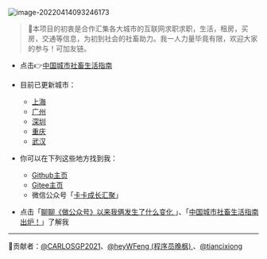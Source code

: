 ![image-20220414093246173](https://cdn.jsdelivr.net/gh/CARLOSGP2021/myFigures/img/202204140932335.png)
>  🎨本项目的初衷是合作汇集各大城市的互联网求职求职，生活，租房，买房，交通等信息，为初到社会的社畜助力。我一人力量毕竟有限，欢迎大家的参与！可加友链。

- 点击👉[中国城市社畜生活指南](https://carlosgp2021.github.io/ChineseCities/#/)

- 目前已更新城市：
  - [上海](docs/上海.md)
  - [广州](docs/广州.md)
  - [深圳](docs/深圳.md)
  - [重庆](docs/ChongQing/README.md)
  - [武汉](docs/武汉.md)


- 你可以在下列这些地方找到我：
  - [Github主页](https://github.com/CARLOSGP2021)
  - [Gitee主页](https://gitee.com/gp21)
  - 微信公众号「[卡卡成长汇聚](https://cdn.jsdelivr.net/gh/CARLOSGP2021/myFigures/img/202203291453021.png)」
- 点击「[聊聊《做公众号》以来我俩发生了什么变化 ](https://mp.weixin.qq.com/s/7g-udFr5KpgzbG0ly7IExw)」、「[中国城市社畜生活指南出炉！](https://mp.weixin.qq.com/s/nar9tAnjRjiTh8PMANz_EA)」了解我




------

🤝贡献者：[@CARLOSGP2021](https://github.com/CARLOSGP2021)、[@heyWFeng (程序员晚枫) ](https://github.com/heyWFeng)、[@tiancixiong](https://github.com/tiancixiong)
